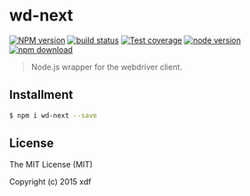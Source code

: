 wd-next
=======

[![NPM version][npm-image]][npm-url]
[![build status][travis-image]][travis-url]
[![Test coverage][coveralls-image]][coveralls-url]
[![node version][node-image]][node-url]
[![npm download][download-image]][download-url]

[npm-image]: https://img.shields.io/npm/v/wd-next.svg?style=flat-square
[npm-url]: https://npmjs.org/package/wd-next
[travis-image]: https://img.shields.io/travis/xudafeng/wd-next.svg?style=flat-square
[travis-url]: https://travis-ci.org/xudafeng/wd-next
[coveralls-image]: https://img.shields.io/coveralls/xudafeng/wd-next.svg?style=flat-square
[coveralls-url]: https://coveralls.io/r/xudafeng/macaca-wd-next?branch=master
[node-image]: https://img.shields.io/badge/node.js-%3E=_0.10-green.svg?style=flat-square
[node-url]: http://nodejs.org/download/
[download-image]: https://img.shields.io/npm/dm/wd-next.svg?style=flat-square
[download-url]: https://npmjs.org/package/wd-next

> Node.js wrapper for the webdriver client.

## Installment

```bash
$ npm i wd-next --save
```

## License

The MIT License (MIT)

Copyright (c) 2015 xdf

